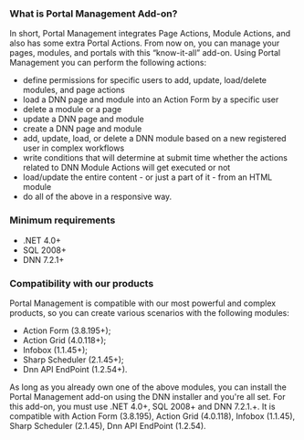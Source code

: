 ### What is Portal Management Add-on?

  In short, Portal Management integrates Page Actions, Module Actions, and also has some extra Portal Actions. From now on, you can manage your pages, modules, and portals with this “know-it-all” add-on. 
   Using Portal Management you can perform the following actions:

- define permissions for specific users to add, update, load/delete modules, and page actions
- load a DNN page and module into an Action Form by a specific user
- delete a module or a page
- update a DNN page and module
- create a DNN page and module
- add, update, load, or delete a DNN module based on a new registered user in complex workflows
- write conditions that will determine at submit time whether the actions related to DNN Module Actions will get executed or not
- load/update the entire content - or just a part of it - from an HTML module
- do all of the above in a responsive way.

### Minimum requirements

* .NET 4.0+
* SQL 2008+ 
* DNN 7.2.1+

### Compatibility with our products

Portal Management is compatible with our most powerful and complex products, so you can create various scenarios with the following modules:

- Action Form (3.8.195+);
- Action Grid (4.0.118+);
- Infobox (1.1.45+);
- Sharp Scheduler (2.1.45+);
- Dnn API EndPoint (1.2.54+).

As long as you already own one of the above modules, you can install the Portal Management add-on using the DNN installer and you're all set.
For this add-on, you must use .NET 4.0+, SQL 2008+ and DNN 7.2.1.+. It is compatible with Action Form (3.8.195), Action Grid (4.0.118), Infobox (1.1.45), Sharp Scheduler (2.1.45), Dnn API EndPoint (1.2.54).